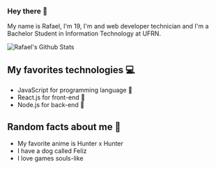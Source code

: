 ### Hey there 👋

My name is Rafael, I'm 19, I'm and web developer technician and I'm a Bachelor Student in Information Technology at UFRN.

<img align="center" src="https://github-readme-stats.vercel.app/api/top-langs/?username=rafasfz&layout=compact" alt="Rafael's Github Stats" />

## My favorites technologies 💻

- JavaScript for programming language 💛
- React.js for front-end 💙
- Node.js for back-end 💚

## Random facts about me 🎈
- My favorite anime is Hunter x Hunter
- I have a dog called Feliz
- I love games souls-like
